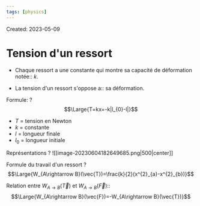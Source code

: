 ```yaml
---
tags: [physics] 
---
```

Created: 2023-05-09

# Tension d'un ressort

- Chaque ressort a une constante qui montre sa capacité de déformation notée:: $k$.
<!--SR:!2024-02-17,174,250-->
- La tension d'un ressort s'oppose a:: sa déformation.
<!--SR:!2024-02-26,59,170-->

Formule:
?
$$\Large{T=kx=-k|l_{0}-l|}$$
- $T$ = tension en Newton
- $k$ = constante
- $l$ = longueur finale
- $l_{0}$ = longueur initiale
<!--SR:!2024-03-17,73,230-->

Représentations
?
![[image-20230604182649685.png|500|center]]
<!--SR:!2024-01-22,50,204-->

Formule du travail d'un ressort
?
$$\Large{W_{A\rightarrow B}(\vec{T})=\frac{k}{2}(x^{2}_{a}-x^{2}_{b})}$$
<!--SR:!2024-03-30,112,222-->


Relation entre $W_{A\rightarrow B}(\vec{T})$ et $W_{A\rightarrow B}(\vec{F})$::$$\Large{W_{A\rightarrow B}(\vec{F})=-W_{A\rightarrow B}(\vec{T})}$$
<!--SR:!2024-06-27,168,241-->